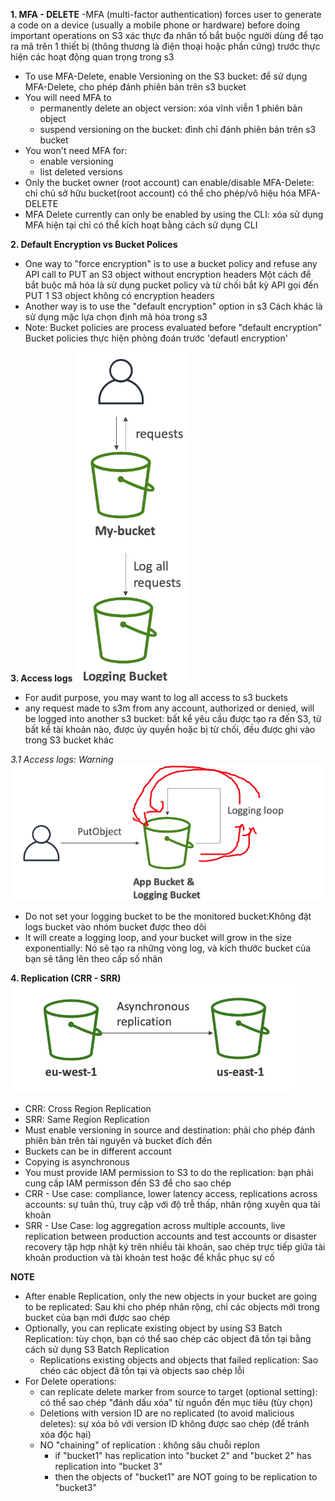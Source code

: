 **1. MFA - DELETE**
-MFA (multi-factor authentication) forces user to generate a code on a device (usually a mobile phone or hardware) before doing important operations on S3
 xác thực đa nhân tố bắt buộc người dùng để tạo ra mã trên 1 thiết bị (thông thương là điện thoại hoặc phần cứng) trước thực hiện các hoạt động quan trọng trong s3
- To use MFA-Delete, enable Versioning on the S3 bucket: để sử dụng MFA-Delete, cho phép đánh phiên bản trên s3 bucket
- You will need MFA to 
  - permanently delete an object version: xóa vĩnh viễn 1 phiên bản object
  - suspend versioning on the bucket: đình chỉ đánh phiên bản trên s3 bucket
- You won't need MFA for:
  - enable versioning
  - list deleted versions
- Only the bucket owner (root account) can enable/disable MFA-Delete: chỉ chủ sở hữu bucket(root account) có thể cho phép/vô hiệu hóa MFA-DELETE
- MFA Delete currently can only be enabled by using the CLI: xóa sử dụng MFA hiện tại chỉ có thể kích hoạt bằng cách sử dụng CLI

**2. Default Encryption vs Bucket Polices**
- One way to "force encryption" is to use a bucket policy and refuse any API call to PUT an S3 object without encryption headers
  Một cách để bắt buộc mã hóa là sử dụng pucket policy và từ chối bắt kỳ  API gọi đến PUT 1 S3 object không có encryption headers
- Another way is to use the "default encryption" option in s3
 Cách khác là sử dụng mặc lựa chọn định mã hóa trong s3
- Note: Bucket policies are process evaluated before "default encryption"
  Bucket policies thực hiện phỏng đoán trước 'defautl encryption' 

**3. Access logs**
![img.png](img.png)
- For audit purpose, you may want to log all access to s3 buckets
- any request made to s3m from any account, authorized or denied, will be logged into another s3 bucket: bất kể yêu cầu được tạo ra đến S3, từ bất kể tài khoản nào, được ủy quyền hoặc bị từ chối, đều được ghi vào trong S3 bucket khác

_3.1 Access logs: Warning_
![img_1.png](img_1.png)
- Do not set your logging bucket to be the monitored bucket:Không đặt logs bucket vào nhóm bucket được theo dõi
- It will create a logging loop, and your bucket will grow in the size exponentially: Nó sẽ tạo ra những vòng log, và kích thước bucket của bạn sẽ tăng lên theo cấp số nhân

**4. Replication (CRR - SRR)**
![img_2.png](img_2.png)
- CRR: Cross Region Replication 
- SRR: Same Region Replication
- Must enable versioning in source and destination: phải cho phép đánh phiên bản trên tài nguyên và bucket đích đến
- Buckets can be in different account
- Copying is asynchronous
- You must provide IAM permission to S3 to do the replication: bạn phải cung cấp IAM permisson đến S3 để cho sao chép
- CRR - Use case: compliance, lower latency access, replications across accounts: sự tuân thủ, truy cập với độ trễ thấp, nhân rộng xuyên qua tài khoản
- SRR - Use Case: log aggregation across multiple accounts, live replication between production accounts and test accounts or disaster recovery
 tập hợp nhật ký trên nhiều tài khoản, sao chép trực tiếp giữa tài khoản production và tài khoản test hoặc để khắc phục sự cố

**NOTE**
- After enable Replication, only the new objects in your bucket are going to be replicated:
 Sau khi cho phép nhân rộng, chỉ các objects mới trong bucket của bạn mới được sao chép
- Optionally, you can replicate existing object by using S3 Batch Replication: tùy chọn, bạn có thể sao chép các object đã tồn tại  bằng cách sử dụng S3 Batch Replication
  - Replications existing objects and objects that failed replication: Sao chéo các object đã tồn tại và objects sao chép lỗi
- For Delete operations:
  - can replicate delete marker from source to target (optional setting): có thể sao chép "đánh dấu xóa" từ nguồn đến mục tiêu (tùy chọn)
  - Deletions with version ID are no replicated (to avoid malicious deletes): sự xóa bỏ với version ID không được sao chép (để tránh xóa độc hại)
  - NO "chaining" of replication : không sâu chuỗi replon
    - if "bucket1" has replication into "bucket 2" and "bucket 2" has replication into "bucket 3"
    - then the objects of "bucket1" are NOT going to be replication to "bucket3"